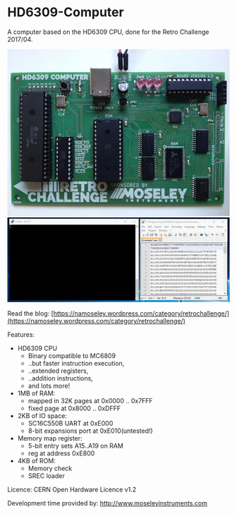 # HD6309-Computer
A computer based on the HD6309 CPU, done for the Retro Challenge 2017/04.

![HD6309 Computer Image](images/HD6309_computer_30_4_2017_2_small.JPG)
![HD6309 Computer Image](images/HD6309_srec_loading_test.gif)


Read the blog: [https://namoseley.wordpress.com/category/retrochallenge/](https://namoseley.wordpress.com/category/retrochallenge/)

Features:
* HD6309 CPU
	* Binary compatible to MC6809
	* ..but faster instruction execution,
	* ..extended registers,
	* ..addition instructions,
	* and lots more!
* 1MB of RAM:
    * mapped in 32K pages at 0x0000 .. 0x7FFF
    * fixed page at 0x8000 .. 0xDFFF
* 2KB of IO space:
    * SC16C550B UART at 0xE000
    * 8-bit expansions port at 0xE010(untested!)
* Memory map register:
    * 5-bit entry sets A15..A19 on RAM
    * reg at address 0xE800
* 4KB of ROM:
    * Memory check
    * SREC loader

Licence: CERN Open Hardware Licence v1.2

Development time provided by: http://www.moseleyinstruments.com
